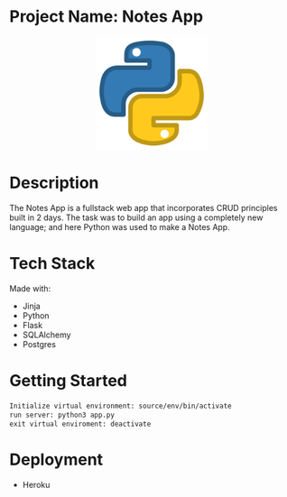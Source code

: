 # Project Name: Notes App
<p align="center">
<a href=""><img src="./python.png" height="200px" margin="auto" >
</a>
</p>

# Description
<p>
The Notes App is a fullstack web app that incorporates CRUD principles built in 2 days. The task was to build an app using a completely new language; and here Python was used to make a Notes App. 
</p>

# Tech Stack
Made with:
- Jinja
- Python
- Flask
- SQLAlchemy
- Postgres
# Getting Started
    Initialize virtual environment: source/env/bin/activate
    run server: python3 app.py
    exit virtual enviroment: deactivate
# Deployment
- Heroku